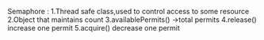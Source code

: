 Semaphore :
1.Thread safe class,used to control access to some resource
2.Object that maintains count
3.availablePermits() ->total permits
4.release() increase one permit
5.acquire() decrease one permit